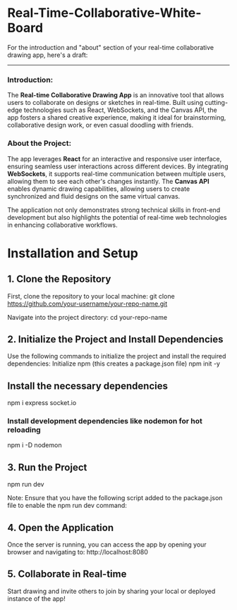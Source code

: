 # Real-Time-Collaborative-White-Board


For the introduction and "about" section of your real-time collaborative drawing app, here's a draft:

---

### Introduction:
The **Real-time Collaborative Drawing App** is an innovative tool that allows users to collaborate on designs or sketches in real-time. Built using cutting-edge technologies such as React, WebSockets, and the Canvas API, the app fosters a shared creative experience, making it ideal for brainstorming, collaborative design work, or even casual doodling with friends.

### About the Project:
The app leverages **React** for an interactive and responsive user interface, ensuring seamless user interactions across different devices. By integrating **WebSockets**, it supports real-time communication between multiple users, allowing them to see each other's changes instantly. The **Canvas API** enables dynamic drawing capabilities, allowing users to create synchronized and fluid designs on the same virtual canvas. 

The application not only demonstrates strong technical skills in front-end development but also highlights the potential of real-time web technologies in enhancing collaborative workflows.

# Installation and Setup
## 1. Clone the Repository
First, clone the repository to your local machine:
git clone https://github.com/your-username/your-repo-name.git

Navigate into the project directory:
cd your-repo-name
## 2. Initialize the Project and Install Dependencies
Use the following commands to initialize the project and install the required dependencies:
Initialize npm (this creates a package.json file)
npm init -y

## Install the necessary dependencies
npm i express socket.io

### Install development dependencies like nodemon for hot reloading
npm i -D nodemon

## 3. Run the Project
npm run dev

Note: Ensure that you have the following script added to the package.json file to enable the npm run dev command:

## 4. Open the Application
Once the server is running, you can access the app by opening your browser and navigating to:
http://localhost:8080

## 5. Collaborate in Real-time
Start drawing and invite others to join by sharing your local or deployed instance of the app!
